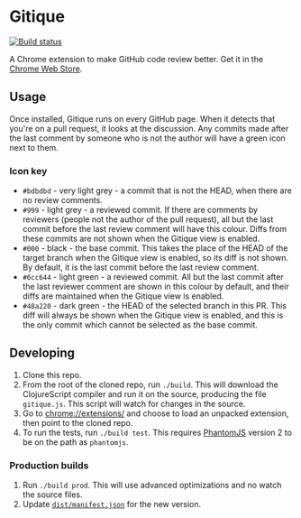 # Gitique

[![Build status](https://travis-ci.org/smcgivern/gitique.svg?branch=master)][travis]

A Chrome extension to make GitHub code review better. Get it in the
[Chrome Web Store][webstore].

## Usage

Once installed, Gitique runs on every GitHub page. When it detects that you're on a pull
request, it looks at the discussion. Any commits made after the last comment by someone
who is not the author will have a green icon next to them.

### Icon key

* `#bdbdbd` - very light grey - a commit that is not the HEAD, when there are no review
  comments.
* `#999` - light grey - a reviewed commit. If there are comments by reviewers (people not
  the author of the pull request), all but the last commit before the last review comment
  will have this colour. Diffs from these commits are not shown when the Gitique view is
  enabled.
* `#000` - black - the base commit. This takes the place of the HEAD of the target
  branch when the Gitique view is enabled, so its diff is not shown. By default, it is the
  last commit before the last review comment.
* `#6cc644` - light green - a reviewed commit. All but the last commit after the last
  reviewer comment are shown in this colour by default, and their diffs are maintained
  when the Gitique view is enabled.
* `#48a220` - dark green - the HEAD of the selected branch in this PR. This diff will
  always be shown when the Gitique view is enabled, and this is the only commit which
  cannot be selected as the base commit.

## Developing

1. Clone this repo.
2. From the root of the cloned repo, run `./build`. This will download the ClojureScript
   compiler and run it on the source, producing the file `gitique.js`. This script will
   watch for changes in the source.
3. Go to [chrome://extensions/](chrome://extensions/) and choose to load an unpacked
   extension, then point to the cloned repo.
4. To run the tests, run `./build test`. This requires [PhantomJS](http://phantomjs.org/)
   version 2 to be on the path as `phantomjs`.

### Production builds

1. Run `./build prod`. This will use advanced optimizations and no watch the source files.
2. Update [`dist/manifest.json`](dist/manifest.json) for the new version.

[travis]: https://travis-ci.org/smcgivern/gitique
[webstore]: https://chrome.google.com/webstore/detail/gitique/mmjofndmajimmdkeejmmlfljclmghomk
